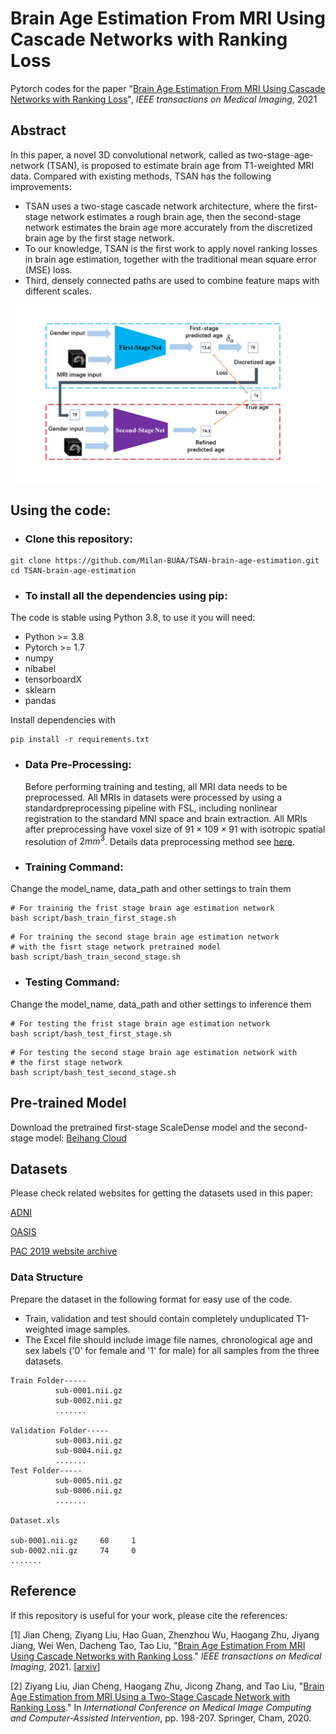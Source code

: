 # Brain Age Estimation From MRI Using Cascade Networks with Ranking Loss

Pytorch codes for the paper "[Brain Age Estimation From MRI Using Cascade Networks with Ranking Loss](https://doi.org/10.1109/TMI.2021.3085948)", *IEEE transactions on Medical Imaging*, 2021 

## Abstract

In this paper, a novel 3D convolutional network, called as two-stage-age-network (TSAN), is proposed to estimate brain age from T1-weighted MRI data. Compared with existing methods, TSAN has the following improvements: 

- TSAN uses a two-stage cascade network architecture, where the first-stage network estimates a rough brain age, then the second-stage network estimates the brain age more accurately from the discretized brain age by the first stage network. 
- To our knowledge, TSAN is the first work to apply novel ranking losses in brain age estimation, together with the traditional mean square error (MSE) loss. 
- Third, densely connected paths are used to combine feature maps with different scales. 

![TSAN](/imgs/TSAN.png)

## Using the code:

- ### **Clone this repository:**

```
git clone https://github.com/Milan-BUAA/TSAN-brain-age-estimation.git
cd TSAN-brain-age-estimation
```


- ### **To install all the dependencies using pip:**
The code is stable using Python 3.8, to use it you will need:
 * Python >= 3.8
 * Pytorch >= 1.7
 * numpy
 * nibabel
 * tensorboardX
 * sklearn
 * pandas

Install dependencies with

```
pip install -r requirements.txt
```

- ### **Data Pre-Processing:**
  Before performing training and testing, all MRI data needs to be preprocessed. All MRIs in datasets were processed by using a standardpreprocessing pipeline with FSL, including nonlinear registration to the standard MNI space and brain extraction. All MRIs after preprocessing have voxel size of $91 \times 109 \times 91$ with isotropic spatial resolution of $2 mm^{3}$. Details data preprocessing method see [here](https://github.com/Milan-BUAA/TSAN-brain-age-estimation/tree/master/data_preprocessing).

- ### **Training Command:**

Change the model_name, data_path and other settings to train them

```
# For training the frist stage brain age estimation network
bash script/bash_train_first_stage.sh
```

```
# For training the second stage brain age estimation network
# with the fisrt stage network pretrained model
bash script/bash_train_second_stage.sh
```

- ### **Testing Command:**

Change the model_name, data_path and other settings to inference them



```
# For testing the frist stage brain age estimation network
bash script/bash_test_first_stage.sh
```

```
# For testing the second stage brain age estimation network with 
# the first stage network
bash script/bash_test_second_stage.sh
```

## Pre-trained Model
Download the pretrained first-stage ScaleDense model and the second-stage model: [Beihang Cloud](https://bhpan.buaa.edu.cn/link/AAE3C4E359A06847689058F267346E73A8)

## Datasets

Please check related websites for getting the datasets used in this paper:

[ADNI](http://adni.loni.usc.edu/)

[OASIS](https://www.oasis-brains.org/)

[PAC 2019 website archive](https://web.archive.org/web/20200214101600/https://www.photon-ai.com/pac2019)

### Data Structure

Prepare the dataset in the following format for easy use of the code.  

- Train, validation and test should contain completely unduplicated T1-weighted image samples.
- The Excel file should include image file names, chronological age and sex labels ('0' for female and '1' for male) for all samples from the three datasets.

```
Train Folder-----
          sub-0001.nii.gz
          sub-0002.nii.gz
          .......

Validation Folder-----
          sub-0003.nii.gz
          sub-0004.nii.gz
          .......
Test Folder-----
          sub-0005.nii.gz
          sub-0006.nii.gz
          .......
          
Dataset.xls 

sub-0001.nii.gz     60     1
sub-0002.nii.gz     74     0
.......
```

## Reference

If this repository is useful for your work, please cite the references:

[1] Jian Cheng, Ziyang Liu, Hao Guan, Zhenzhou Wu, Haogang Zhu, Jiyang Jiang, Wei Wen, Dacheng Tao, Tao Liu, "[Brain Age Estimation From MRI Using Cascade Networks with Ranking Loss](https://doi.org/10.1109/TMI.2021.3085948)." *IEEE transactions on Medical Imaging*, 2021. [[arxiv](https://arxiv.org/pdf/2106.03052.pdf)]

[2] Ziyang Liu, Jian Cheng, Haogang Zhu, Jicong Zhang, and Tao Liu, "[Brain Age Estimation from MRI Using a Two-Stage Cascade Network with Ranking Loss](https://doi.org/10.1007/978-3-030-59728-3_20)." In *International Conference on Medical Image Computing and Computer-Assisted Intervention*, pp. 198-207. Springer, Cham, 2020.



